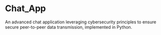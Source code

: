# Chat_App
An advanced chat application leveraging cybersecurity principles to ensure secure peer-to-peer data transmission, implemented in Python.
